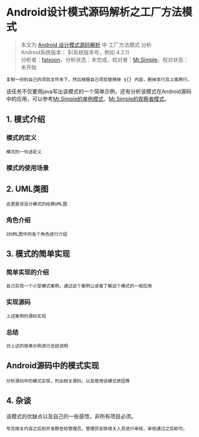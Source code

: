 Android设计模式源码解析之工厂方法模式
====================================
> 本文为 [Android 设计模式源码解析](https://github.com/simple-android-framework-exchange/android_design_patterns_analysis) 中 工厂方法模式 分析  
> Android系统版本： ${系统版本号，例如 4.2.1}         
> 分析者：[fatsoon](https://github.com/fatsoon)，分析状态：未完成，校对者：[Mr.Simple](https://github.com/bboyfeiyu)，校对状态：未开始


`复制一份到自己的项目文件夹下，然后根据自己项目替换掉 ${} 内容，删掉本行及上面两行。`

该任务不仅要用java写出该模式的一个简单示例，还有分析该模式在Android源码中的应用，可以参考[Mr.Simple的单例模式](singleton/mr.simple/readme.md)、[Mr.Simple的观察者模式](observer/mr.simple/readme.md)。


## 1. 模式介绍  

###  模式的定义
`模式的一句话定义`


### 模式的使用场景



## 2. UML类图
`这里是该设计模式的经典UML图`

### 角色介绍
`对UML图中的各个角色进行介绍`




## 3. 模式的简单实现
###  简单实现的介绍
`自己实现一个小型模式案例，通过这个案例让读者了解这个模式的一般应用`

### 实现源码
`上述案例的源码实现`


### 总结
`对上述的简单示例进行总结说明`




## Android源码中的模式实现
`分析源码中的模式实现，列出相关源码，以及使用该模式原因等`  




## 4. 杂谈
该模式的优缺点以及自己的一些感悟，非所有项目必须。  



`写完相关内容之后到开发群告知管理员，管理员安排相关人员进行审核，审核通过之后即可。`  
